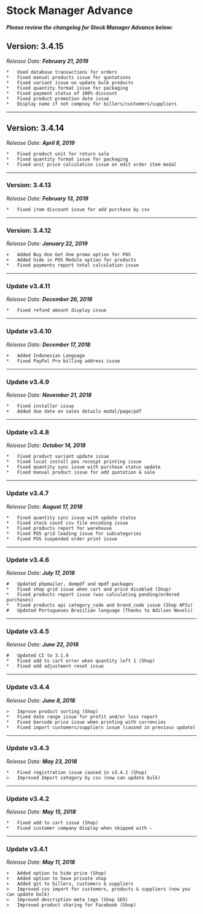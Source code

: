 # Stock Manager Advance
*__Please review the changelog for Stock Manager Advance below:__*

## Version: 3.4.15
*Release Date: __February 21, 2019__*
```
*   Used database transactions for orders
*   Fixed manual products issue for quotations
*   Fixed variant issue on update bulk products
*   Fixed quantity format issue for packaging
*   Fixed payment status of 100% discount
*   Fixed product promotion date issue
*   Display name if not compnay for billers/customers/suppliers 
```
----
## Version: 3.4.14
*Release Date: __April 8, 2019__*
```
*   Fixed product unit for return sale
*   Fixed quantity format issue for packaging
*   Fixed unit price calculation issue on edit order item modal
```
----
### Version: 3.4.13
*Release Date: __February 13, 2019__*
```
*   Fixed item discount issue for add purchase by csv
```
----
### Version: 3.4.12
*Release Date: __January 22, 2019__*
```
+   Added Buy One Get One promo option for POS
+   Added hide in POS Module option for products
*   Fixed payments report total calculation issue
```
----
### Update v3.4.11
*Release Date: __December 26, 2018__*
```
*   Fixed refund amount display issue
```
----
### Update v3.4.10
*Release Date: __December 17, 2018__*
```
+   Added Indonesian Language
*   Fixed PayPal Pro billing address issue
```
----
### Update v3.4.9
*Release Date: __November 21, 2018__*
```
*   Fixed installer issue
+   Added due date on sales details modal/page/pdf
```
----
### Update v3.4.8
*Release Date: __October 14, 2018__*
```
*   Fixed product variant update issue
*   Fixed local install pos receipt printing issue
*   Fixed quantity sync issue with purchase status update
*   Fixed manual product issue for add quotation & sale
```
----
### Update v3.4.7
*Release Date: __August 17, 2018__*
```
*   Fixed quantity sync issue with update status
*   Fixed stock count csv file encoding issue
*   Fixed products report for warehouse
*   Fixed POS grid loading issue for subcategories
*   Fixed POS suspended order print issue
```
----
### Update v3.4.6
*Release Date: __July 17, 2018__*
```
#   Updated phpmailer, dompdf and mpdf packages
*   Fixed shop grid issue when cart and price disabled (Shop)
*   Fixed products report issue (was calculating pending/ordered purchases)
*   Fixed products api category_code and brand_code issue (Shop APIs)
#   Updated Portugueses Brazilian language (Thanks to Adilson Noveli)
```
----
### Update v3.4.5
*Release Date: __June 22, 2018__*
```
#   Updated CI to 3.1.9
*   Fixed add to cart error when quantity left 1 (Shop)
*   Fixed add adjustment reset issue
```
----
### Update v3.4.4
*Release Date: __June 8, 2018__*
```
>   Improve product sorting (Shop)
*   Fixed date range issue for profit and/or loss report
*   Fixed barcode price issue when printing with currencies
*   Fixed import customers/suppliers issue (caused in previous update)
```
----
### Update v3.4.3
*Release Date: __May 23, 2018__*
```
*   Fixed registration issue caused in v3.4.1 (Shop)
>   Improved Import category by csv (now can update bulk)
```
----
### Update v3.4.2
*Release Date: __May 15, 2018__*
```
*   Fixed add to cart issue (Shop)
*   Fixed customer company display when skipped with –
```
----
### Update v3.4.1
*Release Date: __May 11, 2018__*
```
+   Added option to hide price (Shop)
+   Added option to have private shop
+   Added gst to billers, customers & suppliers
>   Improved csv import for customers, products & suppliers (now you can update bulk)
>   Improved description meta tags (Shop SEO)
>   Improved product sharing for Facebook (Shop)
